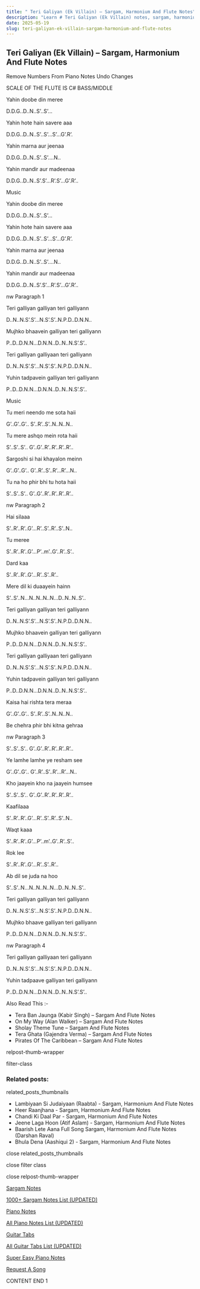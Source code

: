 ```yaml
---
title: " Teri Galiyan (Ek Villain) – Sargam, Harmonium And Flute Notes"
description: "Learn # Teri Galiyan (Ek Villain) notes, sargam, harmonium notations and flute notes. Easy step-by-step tutorial for beginners."
date: 2025-05-19
slug: teri-galiyan-ek-villain-sargam-harmonium-and-flute-notes
---
```


## Teri Galiyan (Ek Villain) – Sargam, Harmonium And Flute Notes

Remove Numbers From Piano Notes
Undo Changes

SCALE OF THE FLUTE IS C# BASS/MIDDLE

Yahin doobe din meree

D.D.G..D..N..S’..S’…

Yahin hote hain savere aaa

D.D.G..D..N..S’..S’…S’…G’.R’.

Yahin marna aur jeenaa

D.D.G..D..N..S’..S’….N..

Yahin mandir aur madeenaa

D.D.G..D..N..S’.S’…R’.S’…G’.R’..

Music

Yahin doobe din meree

D.D.G..D..N..S’..S’…

Yahin hote hain savere aaa

D.D.G..D..N..S’..S’…S’…G’.R’.

Yahin marna aur jeenaa

D.D.G..D..N..S’..S’….N..

Yahin mandir aur madeenaa

D.D.G..D..N..S’.S’…R’.S’…G’.R’..

nw Paragraph 1

Teri galliyan galliyan teri galliyann

D..N..N.S’.S’…N.S’.S’..N.P.D..D.N.N..

Mujhko bhaavein galliyan teri galliyann

P..D..D.N.N…D.N.N..D..N..N.S’.S’..

Teri galliyan galliyaan teri galliyann

D..N..N.S’.S’…N.S’.S’..N.P.D..D.N.N..

Yuhin tadpavein galliyan teri galliyann

P..D..D.N.N…D.N.N..D..N..N.S’.S’..

Music

Tu meri neendo me sota haii

G’..G’..G’.. S’..R’..S’..N..N..N..

Tu mere ashqo mein rota haii

S’..S’..S’.. G’..G’..R’..R’..R’..R’..

Sargoshi si hai khayalon meinn

G’..G’..G’.. G’..R’..S’..R’…R’…N..

Tu na ho phir bhi tu hota haii

S’..S’..S’.. G’..G’..R’..R’..R’..R’..

nw Paragraph 2

Hai silaaa

S’..R’..R’..G’…R’..S’..R’..S’..N..

Tu meree

S’..R’..R’..G’…P’..m’..G’..R’..S’..

Dard kaa

S’..R’..R’..G’…R’..S’..R’..

Mere dil ki duaayein hainn

S’..S’..N…N..N..N..N…D..N..N..S’..

Teri galliyan galliyan teri galliyann

D..N..N.S’.S’…N.S’.S’..N.P.D..D.N.N..

Mujhko bhaavein galliyan teri galliyann

P..D..D.N.N…D.N.N..D..N..N.S’.S’..

Teri galliyan galliyaan teri galliyann

D..N..N.S’.S’…N.S’.S’..N.P.D..D.N.N..

Yuhin tadpavein galliyan teri galliyann

P..D..D.N.N…D.N.N..D..N..N.S’.S’..

Kaisa hai rishta tera meraa

G’..G’..G’.. S’..R’..S’..N..N..N..

Be chehra phir bhi kitna gehraa

nw Paragraph 3

S’..S’..S’.. G’..G’..R’..R’..R’..R’..

Ye lamhe lamhe ye resham see

G’..G’..G’.. G’..R’..S’..R’…R’…N..

Kho jaayein kho na jaayein humsee

S’..S’..S’.. G’..G’..R’..R’..R’..R’..

Kaafilaaa

S’..R’..R’..G’…R’..S’..R’..S’..N..

Waqt kaaa

S’..R’..R’..G’…P’..m’..G’..R’..S’..

Rok lee

S’..R’..R’..G’…R’..S’..R’..

Ab dil se juda na hoo

S’..S’..N…N..N..N..N…D..N..N..S’..

Teri galliyan galliyan teri galliyann

D..N..N.S’.S’…N.S’.S’..N.P.D..D.N.N..

Mujhko bhaave galliyan teri galliyann

P..D..D.N.N…D.N.N..D..N..N.S’.S’..

nw Paragraph 4

Teri galliyan galliyaan teri galliyann

D..N..N.S’.S’…N.S’.S’..N.P.D..D.N.N..

Yuhin tadpaave galliyan teri galliyann

P..D..D.N.N…D.N.N..D..N..N.S’.S’..

Also Read This :-

- Tera Ban Jaunga (Kabir Singh) – Sargam And Flute Notes
- On My Way (Alan Walker) – Sargam And Flute Notes
- Sholay Theme Tune – Sargam And Flute Notes
- Tera Ghata (Gajendra Verma) – Sargam And Flute Notes
- Pirates Of The Caribbean – Sargam And Flute Notes

relpost-thumb-wrapper

filter-class

### Related posts:

related_posts_thumbnails

- Lambiyaan Si Judaiyaan (Raabta) - Sargam, Harmonium And Flute Notes
- Heer Raanjhana - Sargam, Harmonium And Flute Notes
- Chandi Ki Daal Par - Sargam, Harmonium And Flute Notes
- Jeene Laga Hoon (Atif Aslam) - Sargam, Harmonium And Flute Notes
- Baarish Lete Aana Full Song Sargam, Harmonium And Flute Notes (Darshan Raval)
- Bhula Dena (Aashiqui 2) - Sargam, Harmonium And Flute Notes

close related_posts_thumbnails

close filter class

close relpost-thumb-wrapper

[Sargam Notes](/sargam-notes.html)

[1000+ Sargam Notes List (UPDATED)](/all-songs-list-sargam-notes.html)

[Piano Notes](/piano-notes.html)

[All Piano Notes List (UPDATED)](/all-songs-list-piano-notes.html)

[Guitar Tabs](/guitar-tabs.html)

[All Guitar Tabs List (UPDATED)](/all-songs-list-guitar-tabs.html)

[Super Easy Piano Notes](https://studywall.in/)

[Request A Song](/request-a-song.html)

CONTENT END 1
